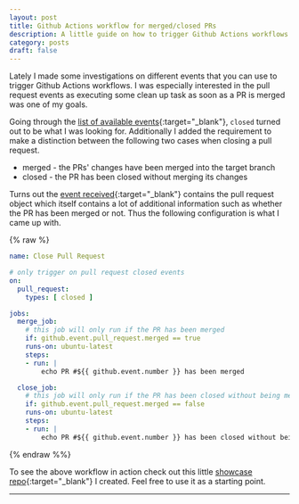 ```yaml
---
layout: post
title: Github Actions workflow for merged/closed PRs
description: A little guide on how to trigger Github Actions workflows when a PR has been closed while distinguishing whether is has been merged or not.
category: posts
draft: false
---
```


Lately I made some investigations on different events that you can use to trigger Github Actions workflows. I was especially interested in the pull request events as executing some clean up task as soon as a PR is merged was one of my goals.

Going through the [list of available events](https://docs.github.com/en/free-pro-team@latest/actions/reference/events-that-trigger-workflows#pull_request){:target="_blank"}, `closed` turned out to be what I was looking for.
Additionally I added the requirement to make a distinction between the following two cases when closing a pull request.

- merged - the PRs' changes have been merged into the target branch
- closed - the PR has been closed without merging its changes

Turns out the [event received](https://docs.github.com/en/free-pro-team@latest/developers/webhooks-and-events/webhook-events-and-payloads#pull_request){:target="_blank"} contains the pull request object which itself contains a lot of additional information such as whether the PR has been merged or not. Thus the following configuration is what I came up with.

{% raw %}

```yaml
name: Close Pull Request

# only trigger on pull request closed events
on:
  pull_request:
    types: [ closed ]

jobs:
  merge_job:
    # this job will only run if the PR has been merged
    if: github.event.pull_request.merged == true
    runs-on: ubuntu-latest
    steps:
    - run: |
        echo PR #${{ github.event.number }} has been merged

  close_job:
    # this job will only run if the PR has been closed without being merged
    if: github.event.pull_request.merged == false
    runs-on: ubuntu-latest
    steps:
    - run: |
        echo PR #${{ github.event.number }} has been closed without being merged
```

{% endraw %%}

To see the above workflow in action check out this little [showcase repo](https://github.com/brennerm/github-actions-pr-close-showcase){:target="_blank"} I created. Feel free to use it as a starting point.

---
